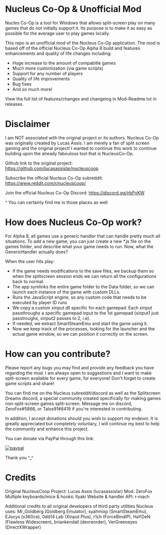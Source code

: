 # Nucleus Co-Op & Unofficial Mod
Nucles Co-Op is a tool for Windows that allows split-screen play on many games that do not initially support it. Its purpose is to make it as easy as possible for the average user to play games locally.

This repo is an unofficial mod of the Nucleus Co-Op application. The mod is based off of the official Nucleus Co-Op Alpha 8 build and features enhancements and quality of life changes including:
- Huge increase to the amount of compabitle games
- Much more customization (via game scripts)
- Support for any number of players
- Quality of life improvements
- Bug fixes
- And so much more!

View the full list of features/changes and changelog in Mod-Readme.txt in releases.

# Disclaimer
I am NOT associated with the original project or its authors. Nucleus Co-Op was originally created by Lucas Assis. I am merely a fan of split screen gaming and the original project! I wanted to continue this work to continue building upon the already faboulous tool that is NucleusCo-Op.


Github link to the original project: https://github.com/lucasassislar/nucleuscoop

Subscribe the official Nucleus Co-Op subreddit: https://www.reddit.com/r/nucleuscoop/

Join the official Nucleus Co-Op Discord: https://discord.gg/jrbPvKW

^ You can certainly find me in those places as well

# How does Nucleus Co-Op work?
For Alpha 8, all games use a generic handler that can handle pretty much all situations.
To add a new game, you can just create a new *.js file on the games folder, and describe what your game needs to run.
Now, what the GenericHandler actually does?

When the user hits play:
- If the game needs modifications to the save files, we backup them so when the splitscreen session ends we can return all the configurations back to normal.
- The app symlinks the entire game folder to the Data folder, so we can launch each instance of the game with custom DLLs.
- Runs the JavaScript engine, so any custom code that needs to be executed by player ID runs
- We copy a custom xinput dll specific for each gamepad: Each xinput passthroughs a specific gamepad input to the 1st gamepad (xinput1 just passtroughs, xinput2 passes to 2, i.e).
- If needed, we extract SmartSteamEmu and start the game using it.
- Now we keep track of the processes, looking for the launcher and the actual game window, so we can position it correctly on the screen.

# How can you contribute?
Please report any bugs you may find and provide any feedback you have regarding the mod. I am always open to suggestions and I want to make split-screen available for every game, for everyone! Don't forget to create game scripts and share!

You can find me on the Nucleus subreddit/discord as well as the Splitscreen Dreams discord, a special community created specifically for making games non-split-screen games split-screen. Message me on discord, ZeroFox#5866, or Talos91#8419 if you're interested in contributing.

In addition, I accept donations should you wish to support my endevor. It is greatly appreciated but completely voluntary, I will continue my best to help the community and enhance this project.

You can donate via PayPal through this link:

[![paypal](https://www.paypalobjects.com/en_US/i/btn/btn_donate_LG.gif)](https://www.paypal.com/cgi-bin/webscr?cmd=_s-xclick&hosted_button_id=WUXKHLAD3A3LE&source=url)


Thank you ^_^

# Credits
Original NucleusCoop Project: Lucas Assis (lucasassislar)
Mod: ZeroFox
Multiple keyboards/mice & hooks: Ilyaki
Website & handler API: r-mach

Additional credits to all original developers of third party utilities Nucleus uses:
Mr_Goldberg (Goldberg Emulator), syahmixp (SmartSteamEmu), EJocys (x360ce), 0dd14 Lab (Xinput Plus), r1ch (ForceBindIP), HaYDeN (Flawless Widescreen), briankendall (devreorder), VerGreeneyes (DirectXWrapper)
